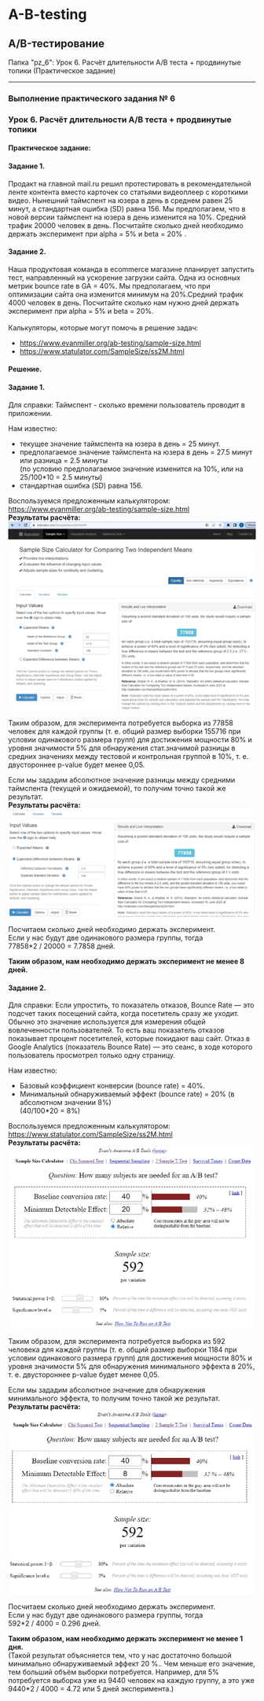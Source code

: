 # A-B-testing
## A/B-тестирование 

Папка "pz_6": Урок 6. Расчёт длительности А/B теста + продвинутые топики (Практическое задание)
___________________________
### Выполнение практического задания № 6
### Урок 6. Расчёт длительности А/B теста + продвинутые топики

#### Практическое задание:
#### Задание 1. 
Продакт на главной mail.ru решил протестировать в рекомендательной ленте контента вместо карточек со статьями видеоплеер с короткими видео. Нынешний таймспент на юзера в день в среднем равен 25 минут, а стандартная ошибка (SD) равна 156. Мы предполагаем, что в новой версии таймспент на юзера в день изменится на 10%. Средний трафик 20000 человек в день. Посчитайте сколько дней необходимо держать эксперимент при alpha = 5% и beta = 20% .
#### Задание 2. 
Наша продуктовая команда в ecommerce магазине планирует запустить тест, направленный на ускорение загрузки сайта. Одна из основных метрик bounce rate в GA = 40%. Мы предполагаем, что при оптимизации сайта она изменится минимум на 20%.Средний трафик 4000 человек в день. Посчитайте сколько нам нужно дней держать эксперимент при alpha = 5% и beta = 20%.<br>
<br>
Калькуляторы, которые могут помочь в решение задач:
* https://www.evanmiller.org/ab-testing/sample-size.html 
* https://www.statulator.com/SampleSize/ss2M.html

#### Решение.
#### Задание 1. 
Для справки:
Таймспент - сколько времени пользователь проводит в приложении.

Нам известно:
*	текущее значение таймспента на юзера в день = 25 минут.
*	предполагаемое значение таймспента на юзера в день = 27.5 минут или разница = 2.5 минуты<br>
(по условию предполагаемое значение изменится на 10%, или на 25/100*10 = 2.5 минуты)
*	стандартная ошибка (SD) равна 156.

Воспользуемся предложенным калькулятором:<br>
https://www.evanmiller.org/ab-testing/sample-size.html<br>
<b>Результаты расчёта:</b><br>
![Результаты расчёта 1](https://github.com/KSU-KGN/A-B-testing/raw/main/pz_6/pz_6_1_1.jpg)

Таким образом, для эксперимента потребуется выборка из 77858 человек для каждой группы (т. е. общий размер выборки 155716 при условии одинакового размера групп) для достижения мощности 80% и уровня значимости 5% для обнаружения стат.значимой разницы в средних значениях между тестовой и контрольная группой в 10%, т. е. двустороннее p-value будет менее 0,05.<br>

Если мы зададим абсолютное значение разницы между средними таймспента (текущей и ожидаемой), то получим точно такой же результат.<br>
<b>Результаты расчёта:</b><br>
![Результаты расчёта 2](https://github.com/KSU-KGN/A-B-testing/raw/main/pz_6/pz_6_1_2.jpg)

Посчитаем сколько дней необходимо держать эксперимент.<br>
Если у нас будут две одинакового размера группы, тогда<br>
77858*2 / 20000 = 7.7858 дней.

**Таким образом, нам необходимо держать эксперимент не менее 8 дней.**
#### Задание 2. 
Для справки:
Если упростить, то показатель отказов, Bounce Rate — это подсчет таких посещений сайта, когда посетитель сразу же уходит. Обычно это значение используется для измерения общей вовлеченности пользователей. То есть ваш показатель отказов показывает процент посетителей, которые покидают ваш сайт.
Отказ в Google Analytics (показатель Bounce Rate) — это сеанс, в ходе которого пользователь просмотрел только одну страницу.

Нам известно:
*	Базовый коэффициент конверсии (bounce rate)  = 40%.
*	Минимальный обнаруживаемый эффект (bounce rate)  = 20% (в абсолютном значении 8%)<br>
(40/100*20 = 8%)

Воспользуемся предложенным калькулятором:<br>
https://www.statulator.com/SampleSize/ss2M.html<br>
<b>Результаты расчёта:</b><br>
![Результаты расчёта 3](https://github.com/KSU-KGN/A-B-testing/raw/main/pz_6/pz_6_2_1.jpg)

Таким образом, для эксперимента потребуется выборка из 592 человека для каждой группы (т. е. общий размер выборки 1184 при условии одинакового размера групп) для достижения мощности 80% и уровня значимости 5% для обнаружения минимального эффекта в 20%, т. е. двустороннее p-value будет менее 0,05.<br>

Если мы зададим абсолютное значение для обнаружения минимального эффекта, то получим точно такой же результат.<br>
<b>Результаты расчёта:</b><br>
![Результаты расчёта 4](https://github.com/KSU-KGN/A-B-testing/raw/main/pz_6/pz_6_2_2.jpg)

Посчитаем сколько дней необходимо держать эксперимент.<br>
Если у нас будут две одинакового размера группы, тогда<br>
592*2 / 4000 = 0.296 дней.

**Таким образом, нам необходимо держать эксперимент не менее 1 дня.**<br>
(Такой результат объясняется тем, что у нас достаточно большой минимально обнаруживаемый эффект 20 %.. Чем меньше его значение, тем больший объём выборки потребуется. Например, для 5% потребуется выборка уже из 9440 человек на каждую группу, а это уже 9440*2 / 4000 = 4.72 или 5 дней эксперимента.)
